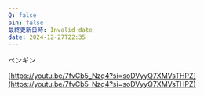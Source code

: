 ```yaml
---
Q: false
pin: false
最終更新日時: Invalid date
date: 2024-12-27T22:35
---
```

  

  

  

ペンギン

[https://youtu.be/7fvCb5_Nzq4?si=soDVyyQ7XMVsTHPZ](https://youtu.be/7fvCb5_Nzq4?si=soDVyyQ7XMVsTHPZ)